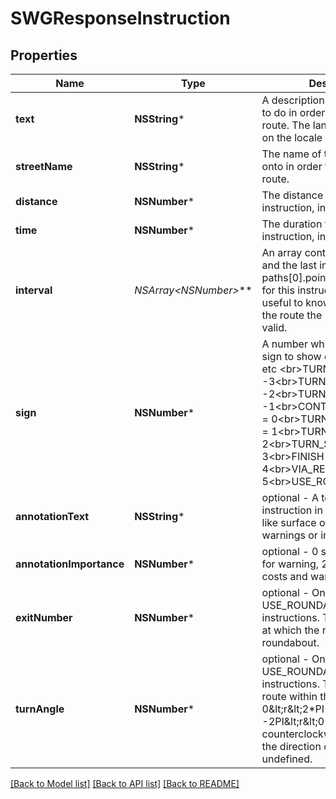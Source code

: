 # SWGResponseInstruction

## Properties
Name | Type | Description | Notes
------------ | ------------- | ------------- | -------------
**text** | **NSString*** | A description what the user has to do in order to follow the route. The language depends on the locale parameter. | [optional] 
**streetName** | **NSString*** | The name of the street to turn onto in order to follow the route. | [optional] 
**distance** | **NSNumber*** | The distance for this instruction, in meter | [optional] 
**time** | **NSNumber*** | The duration for this instruction, in ms | [optional] 
**interval** | **NSArray&lt;NSNumber*&gt;*** | An array containing the first and the last index (relative to paths[0].points) of the points for this instruction. This is useful to know for which part of the route the instructions are valid. | [optional] 
**sign** | **NSNumber*** | A number which specifies the sign to show e.g. for right turn etc &lt;br&gt;TURN_SHARP_LEFT &#x3D; -3&lt;br&gt;TURN_LEFT &#x3D; -2&lt;br&gt;TURN_SLIGHT_LEFT &#x3D; -1&lt;br&gt;CONTINUE_ON_STREET &#x3D; 0&lt;br&gt;TURN_SLIGHT_RIGHT &#x3D; 1&lt;br&gt;TURN_RIGHT &#x3D; 2&lt;br&gt;TURN_SHARP_RIGHT &#x3D; 3&lt;br&gt;FINISH &#x3D; 4&lt;br&gt;VIA_REACHED &#x3D; 5&lt;br&gt;USE_ROUNDABOUT &#x3D; 6 | [optional] 
**annotationText** | **NSString*** | optional - A text describing the instruction in more detail, e.g. like surface of the way, warnings or involved costs. | [optional] 
**annotationImportance** | **NSNumber*** | optional - 0 stands for INFO, 1 for warning, 2 for costs, 3 for costs and warning | [optional] 
**exitNumber** | **NSNumber*** | optional - Only available for USE_ROUNDABOUT instructions. The count of exits at which the route leaves the roundabout. | [optional] 
**turnAngle** | **NSNumber*** | optional - Only available for USE_ROUNDABOUT instructions. The radian of the route within the roundabout - 0&amp;lt;r&amp;lt;2*PI for clockwise and -2PI&amp;lt;r&amp;lt;0 for counterclockwise transit. Null if the direction of rotation is undefined. | [optional] 

[[Back to Model list]](../README.md#documentation-for-models) [[Back to API list]](../README.md#documentation-for-api-endpoints) [[Back to README]](../README.md)


